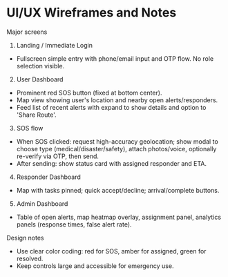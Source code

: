 # UI/UX Wireframes and Notes

Major screens

1. Landing / Immediate Login
- Fullscreen simple entry with phone/email input and OTP flow. No role selection visible.

2. User Dashboard
- Prominent red SOS button (fixed at bottom center).
- Map view showing user's location and nearby open alerts/responders.
- Feed list of recent alerts with expand to show details and option to 'Share Route'.

3. SOS flow
- When SOS clicked: request high-accuracy geolocation; show modal to choose type (medical/disaster/safety), attach photos/voice, optionally re-verify via OTP, then send.
- After sending: show status card with assigned responder and ETA.

4. Responder Dashboard
- Map with tasks pinned; quick accept/decline; arrival/complete buttons.

5. Admin Dashboard
- Table of open alerts, map heatmap overlay, assignment panel, analytics panels (response times, false alert rate).

Design notes
- Use clear color coding: red for SOS, amber for assigned, green for resolved.
- Keep controls large and accessible for emergency use.
